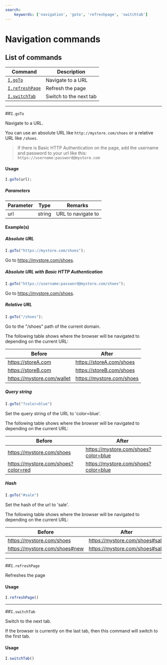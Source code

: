 ```yaml
---
search:
    keywords: ['navigation', 'goto', 'refreshpage', 'switchtab']
---
```


# Navigation commands



## List of commands

| Command | Description|
|---------|------------|
| [`I.goTo`](#igoto) | Navigate to a URL |
| [`I.refreshPage`](#irefreshpage) | Refresh the page |
| [`I.switchTab`](#iswitchtab) | Switch to the next tab |

---

##`I.goTo`

Navigate to a URL.

You can use an absolute URL like `http://mystore.com/shoes` or a relative URL like `/shoes`.

> If there is Basic HTTP Authentication on the page, add the username and password to your url like this:
`https://username:password@mystore.com`

#### Usage
```javascript
I.goTo(url);
```

##### Parameters

| Parameter | Type | Remarks|
|----------|------|--------|
| url | string | URL to navigate to |

#### Example(s)

##### Absolute URL

```javascript
I.goTo("https://mystore.com/shoes");
```

Go to https://mystore.com/shoes.

##### Absolute URL with Basic HTTP Authentication

```javascript
I.goTo("https://username:password@mystore.com/shoes");
```

Go to https://mystore.com/shoes.

##### Relative URL



```javascript
I.goTo("/shoes");
```

Go to the "/shoes" path of the current domain.

The following table shows where the browser will be navigated to depending on the current URL:

| Before | After |
|----------|------|
| https://storeA.com | https://storeA.com/shoes |
| https://storeB.com | https://storeB.com/shoes |
| https://mystore.com/wallet | https://mystore.com/shoes |

##### Query string



```javascript
I.goTo("?color=blue")
```
Set the query string of the URL to 'color=blue'.

The following table shows where the browser will be navigated to depending on the current URL:

| Before | After |
|----------|------|
| https://mystore.com/shoes | https://mystore.com/shoes?color=blue |
| https://mystore.com/shoes?color=red | https://mystore.com/shoes?color=blue |

##### Hash

```javascript
I.goTo("#sale")
```

Set the hash of the url to 'sale'.

The following table shows where the browser will be navigated to depending on the current URL:

| Before | After |
|----------|------|
| https://mystore.com/shoes | https://mystore.com/shoes#sale |
| https://mystore.com/shoes#new | https://mystore.com/shoes#sale

---

##`I.refreshPage`

Refreshes the page

#### Usage
```javascript
I.refreshPage()
```



---

##`I.switchTab`

Switch to the next tab.

If the browser is currently on the last tab, then this command will switch to the first tab.

#### Usage
```javascript
I.switchTab()
```
